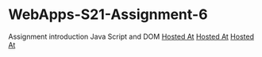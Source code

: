 # WebApps-S21-Assignment-6
Assignment introduction Java Script and DOM
[Hosted At](https://44-563-web-apps-s21.github.io/webapps-s21-assignment-6-saikumarm007/pass.html)
[Hosted At](https://44-563-web-apps-s21.github.io/webapps-s21-assignment-6-saikumarm007/arithmetic.html)
[Hosted At](https://44-563-web-apps-s21.github.io/webapps-s21-assignment-6-saikumarm007/car.html)
